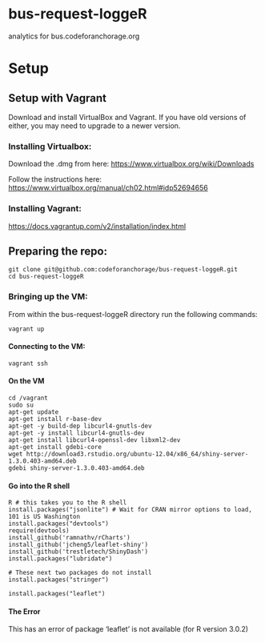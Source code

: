 # bus-request-loggeR

analytics for bus.codeforanchorage.org

# Setup

## Setup with Vagrant
Download and install VirtualBox and Vagrant. If you have old versions of either, you may need to upgrade to a newer version.

### Installing Virtualbox:
Download the .dmg from here: https://www.virtualbox.org/wiki/Downloads

Follow the instructions here: https://www.virtualbox.org/manual/ch02.html#idp52694656

### Installing Vagrant:
https://docs.vagrantup.com/v2/installation/index.html

## Preparing the repo:
```
git clone git@github.com:codeforanchorage/bus-request-loggeR.git
cd bus-request-loggeR
```

### Bringing up the VM:
From within the bus-request-loggeR directory run the following commands:
```
vagrant up
```

#### Connecting to the VM:
```
vagrant ssh
```

#### On the VM
```
cd /vagrant
sudo su
apt-get update
apt-get install r-base-dev
apt-get -y build-dep libcurl4-gnutls-dev
apt-get -y install libcurl4-gnutls-dev
apt-get install libcurl4-openssl-dev libxml2-dev
apt-get install gdebi-core
wget http://download3.rstudio.org/ubuntu-12.04/x86_64/shiny-server-1.3.0.403-amd64.deb
gdebi shiny-server-1.3.0.403-amd64.deb
```

#### Go into the R shell
```
R # this takes you to the R shell
install.packages("jsonlite") # Wait for CRAN mirror options to load, 101 is US Washington
install.packages("devtools")
require(devtools)
install_github('ramnathv/rCharts')
install_github('jcheng5/leaflet-shiny')
install_github('trestletech/ShinyDash')
install.packages("lubridate")

# These next two packages do not install
install.packages("stringer")

install.packages("leaflet")

```
#### The Error

This has an error of 
package ‘leaflet’ is not available (for R version 3.0.2)





